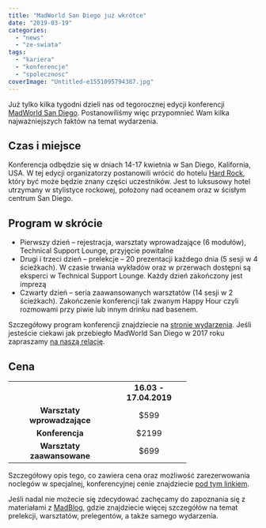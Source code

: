 ```yaml
---
title: "MadWorld San Diego już wkrótce"
date: "2019-03-19"
categories: 
  - "news"
  - "ze-swiata"
tags: 
  - "kariera"
  - "konferencje"
  - "spolecznosc"
coverImage: "Untitled-e1551095794387.jpg"
---
```


Już tylko kilka tygodni dzieli nas od tegorocznej edycji konferencji [MadWorld San Diego](https://www.madcapsoftware.com/conference/madworld-2019/). Postanowiliśmy więc przypomnieć Wam kilka najważniejszych faktów na temat wydarzenia.

## Czas i miejsce

Konferencja odbędzie się w dniach 14-17 kwietnia w San Diego, Kalifornia, USA. W tej edycji organizatorzy postanowili wrócić do hotelu [Hard Rock](http://www.hardrockhotelsd.com/), który być może będzie znany części uczestników. Jest to luksusowy hotel utrzymany w stylistyce rockowej, położony nad oceanem oraz w ścisłym centrum San Diego.

## Program w skrócie

- Pierwszy dzień – rejestracja, warsztaty wprowadzające (6 modułów), Technical Support Lounge, przyjęcie powitalne
- Drugi i trzeci dzień – prelekcje – 20 prezentacji każdego dnia (5 sesji w 4 ścieżkach). W czasie trwania wykładów oraz w przerwach dostępni są eksperci w Technical Support Lounge. Każdy dzień zakończony jest imprezą
- Czwarty dzień – seria zaawansowanych warsztatów (14 sesji w 2 ścieżkach). Zakończenie konferencji tak zwanym Happy Hour czyli rozmowami przy piwie lub innym drinku nad basenem.

Szczegółowy program konferencji znajdziecie na [stronie wydarzenia](https://www.madcapsoftware.com/conference/madworld-2019/schedule/#content). Jeśli jesteście ciekawi jak przebiegło MadWorld San Diego w 2017 roku zapraszamy [na naszą relację](http://techwriter.pl/madworld-2017-relacja/).

## Cena

<table style="width: 420px;"><tbody><tr><td style="text-align: center; width: 193px;"></td><td style="text-align: center; width: 135px;"><strong>16.03 - 17.04.2019</strong></td></tr><tr><td style="width: 193px; text-align: center;"><strong>Warsztaty wprowadzające</strong></td><td style="text-align: center; width: 135px;">$599</td></tr><tr><td style="text-align: center; width: 193px;"><strong>Konferencja</strong></td><td style="text-align: center; width: 135px;">$2199</td></tr><tr><td style="text-align: center; width: 193px;"><strong>Warsztaty zaawansowane</strong></td><td style="text-align: center; width: 135px;">$699</td></tr></tbody></table>

Szczegółowy opis tego, co zawiera cena oraz możliwość zarezerwowania noclegów w specjalnej, konferencyjnej cenie znajdziecie [pod tym linkiem](https://www.madcapsoftware.com/conference/madworld-2019/pricing.aspx#content).

Jeśli nadal nie możecie się zdecydować zachęcamy do zapoznania się z materiałami z [MadBlog](https://www.madcapsoftware.com/blog/), gdzie znajdziecie więcej szczegółów na temat prelekcji, warsztatów, prelegentów, a także samego wydarzenia.
